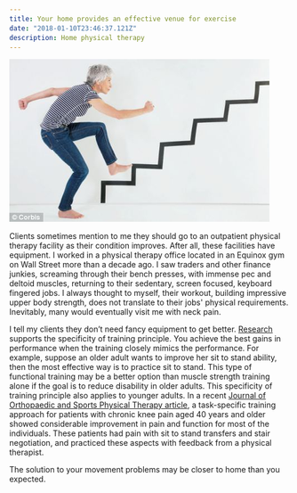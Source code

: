 ```yaml
---
title: Your home provides an effective venue for exercise
date: "2018-01-10T23:46:37.121Z"
description: Home physical therapy
---
```

![Home physical therapy](./stairs.jpg)

Clients sometimes mention to me they should go to an outpatient physical therapy facility as their condition improves.  After all, these facilities have equipment.  I worked in a physical therapy office located in an Equinox gym on Wall Street more than a decade ago.  I saw traders and other finance junkies, screaming through their bench presses, with immense pec and deltoid muscles, returning to their sedentary, screen focused, keyboard fingered jobs.  I always thought to myself, their workout, building impressive upper body strength, does not translate to their jobs' physical requirements.  Inevitably, many would eventually visit me with neck pain.

I tell my clients they don’t need fancy equipment to get better.  [Research](https://link.springer.com/article/10.1007/s11556-014-0144-1) supports the specificity of training principle.  You achieve the best gains in performance when the training closely mimics the performance.  For example, suppose an older adult wants to improve her sit to stand ability, then the most effective way is to practice sit to stand.  This type of functional training may be a better option than muscle strength training alone if the goal is to reduce disability in older adults.  This specificity of training principle also applies to younger adults.  In a recent [Journal of Orthopaedic and Sports Physical Therapy article](https://www.jospt.org/doi/full/10.2519/jospt.2017.7349), a task-specific training approach for patients with chronic knee pain aged 40 years and older showed considerable improvement in pain and function for most of the individuals.  These patients had pain with sit to stand transfers and stair negotiation, and practiced these aspects with feedback from a physical therapist.   

The solution to your movement problems may be closer to home than you expected. 
